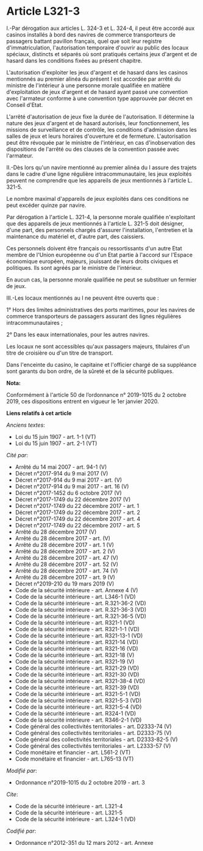# Article L321-3

I.-Par dérogation aux articles L. 324-3 et L. 324-4, il peut être accordé aux casinos installés à bord des navires de
commerce transporteurs de passagers battant pavillon français, quel que soit leur registre d'immatriculation, l'autorisation
temporaire d'ouvrir au public des locaux spéciaux, distincts et séparés où sont pratiqués certains jeux d'argent et de hasard
dans les conditions fixées au présent chapitre.

L'autorisation d'exploiter les jeux d'argent et de hasard dans les casinos mentionnés au premier alinéa du présent I est
accordée par arrêté du ministre de l'intérieur à une personne morale qualifiée en matière d'exploitation de jeux d'argent et
de hasard ayant passé une convention avec l'armateur conforme à une convention type approuvée par décret en Conseil d'Etat.

L'arrêté d'autorisation de jeux fixe la durée de l'autorisation. Il détermine la nature des jeux d'argent et de hasard
autorisés, leur fonctionnement, les missions de surveillance et de contrôle, les conditions d'admission dans les salles de
jeux et leurs horaires d'ouverture et de fermeture. L'autorisation peut être révoquée par le ministre de l'intérieur, en cas
d'inobservation des dispositions de l'arrêté ou des clauses de la convention passée avec l'armateur.

II.-Dès lors qu'un navire mentionné au premier alinéa du I assure des trajets dans le cadre d'une ligne régulière
intracommunautaire, les jeux exploités peuvent ne comprendre que les appareils de jeux mentionnés à l'article L. 321-5.

Le nombre maximal d'appareils de jeux exploités dans ces conditions ne peut excéder quinze par navire.

Par dérogation à l'article L. 321-4, la personne morale qualifiée n'exploitant que des appareils de jeux mentionnés à
l'article L. 321-5 doit désigner, d'une part, des personnels chargés d'assurer l'installation, l'entretien et la maintenance
du matériel et, d'autre part, des caissiers.

Ces personnels doivent être français ou ressortissants d'un autre Etat membre de l'Union européenne ou d'un Etat partie à
l'accord sur l'Espace économique européen, majeurs, jouissant de leurs droits civiques et politiques. Ils sont agréés par le
ministre de l'intérieur.

En aucun cas, la personne morale qualifiée ne peut se substituer un fermier de jeux.

III.-Les locaux mentionnés au I ne peuvent être ouverts que :

1° Hors des limites administratives des ports maritimes, pour les navires de commerce transporteurs de passagers assurant des
lignes régulières intracommunautaires ;

2° Dans les eaux internationales, pour les autres navires.

Les locaux ne sont accessibles qu'aux passagers majeurs, titulaires d'un titre de croisière ou d'un titre de transport.

Dans l'enceinte du casino, le capitaine et l'officier chargé de sa suppléance sont garants du bon ordre, de la sûreté et de
la sécurité publiques.

**Nota:**

Conformément à l'article 50 de l’ordonnance n° 2019-1015 du 2 octobre 2019, ces dispositions entrent en vigueur le 1er
janvier 2020.

**Liens relatifs à cet article**

_Anciens textes_:

  - Loi du 15 juin 1907 - art. 1-1 (VT)
  - Loi du 15 juin 1907 - art. 2-1 (VT)

_Cité par_:

  - Arrêté du 14 mai 2007 - art. 94-1 (V)
  - Décret n°2017-914 du 9 mai 2017 (V)
  - Décret n°2017-914 du 9 mai 2017 - art. (V)
  - Décret n°2017-914 du 9 mai 2017 - art. 16 (V)
  - Décret n°2017-1452 du 6 octobre 2017 (V)
  - Décret n°2017-1749 du 22 décembre 2017 (V)
  - Décret n°2017-1749 du 22 décembre 2017 - art. 1
  - Décret n°2017-1749 du 22 décembre 2017 - art. 2
  - Décret n°2017-1749 du 22 décembre 2017 - art. 4
  - Décret n°2017-1749 du 22 décembre 2017 - art. 5
  - Arrêté du 28 décembre 2017 (V)
  - Arrêté du 28 décembre 2017 - art. (V)
  - Arrêté du 28 décembre 2017 - art. 1 (V)
  - Arrêté du 28 décembre 2017 - art. 2 (V)
  - Arrêté du 28 décembre 2017 - art. 47 (V)
  - Arrêté du 28 décembre 2017 - art. 52 (V)
  - Arrêté du 28 décembre 2017 - art. 74 (V)
  - Arrêté du 28 décembre 2017 - art. 9 (V)
  - Décret n°2019-210 du 19 mars 2019 (V)
  - Code de la sécurité intérieure - art. Annexe 4 (V)
  - Code de la sécurité intérieure - art. L346-1 (VD)
  - Code de la sécurité intérieure - art. R.321-36-2 (VD)
  - Code de la sécurité intérieure - art. R.321-36-3 (VD)
  - Code de la sécurité intérieure - art. R.321-36-5 (VD)
  - Code de la sécurité intérieure - art. R321-1 (VD)
  - Code de la sécurité intérieure - art. R321-1-1 (VD)
  - Code de la sécurité intérieure - art. R321-13-1 (VD)
  - Code de la sécurité intérieure - art. R321-14 (VD)
  - Code de la sécurité intérieure - art. R321-16 (VD)
  - Code de la sécurité intérieure - art. R321-18 (V)
  - Code de la sécurité intérieure - art. R321-19 (V)
  - Code de la sécurité intérieure - art. R321-29 (VD)
  - Code de la sécurité intérieure - art. R321-30 (VD)
  - Code de la sécurité intérieure - art. R321-38-4 (VD)
  - Code de la sécurité intérieure - art. R321-39 (VD)
  - Code de la sécurité intérieure - art. R321-5-1 (VD)
  - Code de la sécurité intérieure - art. R321-5-3 (VD)
  - Code de la sécurité intérieure - art. R321-5-4 (VD)
  - Code de la sécurité intérieure - art. R324-1 (VD)
  - Code de la sécurité intérieure - art. R346-2-1 (VD)
  - Code général des collectivités territoriales - art. D2333-74 (V)
  - Code général des collectivités territoriales - art. D2333-75 (V)
  - Code général des collectivités territoriales - art. D2333-82-5 (V)
  - Code général des collectivités territoriales - art. L2333-57 (V)
  - Code monétaire et financier - art. L561-2 (VT)
  - Code monétaire et financier - art. L765-13 (VT)

_Modifié par_:

  - Ordonnance n°2019-1015 du 2 octobre 2019 - art. 3

_Cite_:

  - Code de la sécurité intérieure - art. L321-4
  - Code de la sécurité intérieure - art. L321-5
  - Code de la sécurité intérieure - art. L324-1 (VD)

_Codifié par_:

  - Ordonnance n°2012-351 du 12 mars 2012 - art. Annexe
